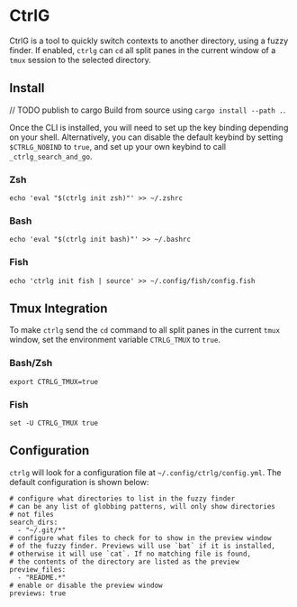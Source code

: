 # CtrlG

CtrlG is a tool to quickly switch contexts to another directory, using a fuzzy finder.
If enabled, `ctrlg` can `cd` all split panes in the current window of a `tmux` session
to the selected directory.

## Install

// TODO publish to cargo
Build from source using `cargo install --path .`.

Once the CLI is installed, you will need to set up the key binding depending on your shell.
Alternatively, you can disable the default keybind by setting `$CTRLG_NOBIND` to `true`,
and set up your own keybind to call `_ctrlg_search_and_go`.

### Zsh

`echo 'eval "$(ctrlg init zsh)"' >> ~/.zshrc`

### Bash

`echo 'eval "$(ctrlg init bash)"' >> ~/.bashrc`

### Fish

`echo 'ctrlg init fish | source' >> ~/.config/fish/config.fish`

## Tmux Integration

To make `ctrlg` send the `cd` command to all split panes in the current `tmux`
window, set the environment variable `CTRLG_TMUX` to `true`.

### Bash/Zsh

`export CTRLG_TMUX=true`

### Fish

`set -U CTRLG_TMUX true`

## Configuration

`ctrlg` will look for a configuration file at `~/.config/ctrlg/config.yml`. The default
configuration is shown below:

```
# configure what directories to list in the fuzzy finder
# can be any list of globbing patterns, will only show directories
# not files
search_dirs:
  - "~/.git/*"
# configure what files to check for to show in the preview window
# of the fuzzy finder. Previews will use `bat` if it is installed,
# otherwise it will use `cat`. If no matching file is found,
# the contents of the directory are listed as the preview
preview_files:
  - "README.*"
# enable or disable the preview window
previews: true
```
